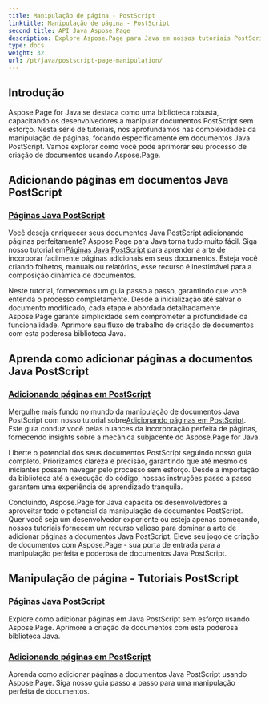 ```yaml
---
title: Manipulação de página - PostScript
linktitle: Manipulação de página - PostScript
second_title: API Java Aspose.Page
description: Explore Aspose.Page para Java em nossos tutoriais PostScript. Adicione facilmente páginas aos seus documentos Java PostScript com orientação passo a passo para uma manipulação perfeita.
type: docs
weight: 32
url: /pt/java/postscript-page-manipulation/
---
```


## Introdução

Aspose.Page for Java se destaca como uma biblioteca robusta, capacitando os desenvolvedores a manipular documentos PostScript sem esforço. Nesta série de tutoriais, nos aprofundamos nas complexidades da manipulação de páginas, focando especificamente em documentos Java PostScript. Vamos explorar como você pode aprimorar seu processo de criação de documentos usando Aspose.Page.

## Adicionando páginas em documentos Java PostScript

### [Páginas Java PostScript](./add-pages1/)

 Você deseja enriquecer seus documentos Java PostScript adicionando páginas perfeitamente? Aspose.Page para Java torna tudo muito fácil. Siga nosso tutorial em[Páginas Java PostScript](./add-pages1/) para aprender a arte de incorporar facilmente páginas adicionais em seus documentos. Esteja você criando folhetos, manuais ou relatórios, esse recurso é inestimável para a composição dinâmica de documentos.

Neste tutorial, fornecemos um guia passo a passo, garantindo que você entenda o processo completamente. Desde a inicialização até salvar o documento modificado, cada etapa é abordada detalhadamente. Aspose.Page garante simplicidade sem comprometer a profundidade da funcionalidade. Aprimore seu fluxo de trabalho de criação de documentos com esta poderosa biblioteca Java.

## Aprenda como adicionar páginas a documentos Java PostScript

### [Adicionando páginas em PostScript](./add-pages2/)

 Mergulhe mais fundo no mundo da manipulação de documentos Java PostScript com nosso tutorial sobre[Adicionando páginas em PostScript](./add-pages2/). Este guia conduz você pelas nuances da incorporação perfeita de páginas, fornecendo insights sobre a mecânica subjacente do Aspose.Page for Java.

Liberte o potencial dos seus documentos PostScript seguindo nosso guia completo. Priorizamos clareza e precisão, garantindo que até mesmo os iniciantes possam navegar pelo processo sem esforço. Desde a importação da biblioteca até a execução do código, nossas instruções passo a passo garantem uma experiência de aprendizado tranquila.

Concluindo, Aspose.Page for Java capacita os desenvolvedores a aproveitar todo o potencial da manipulação de documentos PostScript. Quer você seja um desenvolvedor experiente ou esteja apenas começando, nossos tutoriais fornecem um recurso valioso para dominar a arte de adicionar páginas a documentos Java PostScript. Eleve seu jogo de criação de documentos com Aspose.Page - sua porta de entrada para a manipulação perfeita e poderosa de documentos Java PostScript.
## Manipulação de página - Tutoriais PostScript
### [Páginas Java PostScript](./add-pages1/)
Explore como adicionar páginas em Java PostScript sem esforço usando Aspose.Page. Aprimore a criação de documentos com esta poderosa biblioteca Java.
### [Adicionando páginas em PostScript](./add-pages2/)
Aprenda como adicionar páginas a documentos Java PostScript usando Aspose.Page. Siga nosso guia passo a passo para uma manipulação perfeita de documentos.